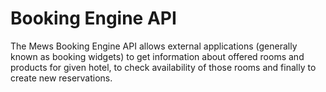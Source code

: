 # Booking Engine API

The Mews Booking Engine API allows external applications \(generally known as booking widgets\) to get information about offered rooms and products for given hotel, to check availability of those rooms and finally to create new reservations.

